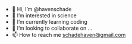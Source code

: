 - 👋 Hi, I’m @havenschade
- 👀 I’m interested in science 
- 🌱 I’m currently learning coding
- 💞️ I’m looking to collaborate on ...
- 📫 How to reach me schadehaven@gmail.com

<!---
havenschade/havenschade is a ✨ special ✨ repository because its `README.md` (this file) appears on your GitHub profile.
You can click the Preview link to take a look at your changes.
--->
